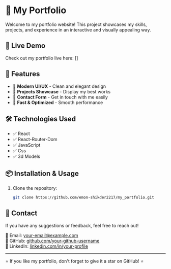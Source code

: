 # 📌 My Portfolio

Welcome to my portfolio website! This project showcases my skills, projects, and experience in an interactive and visually appealing way.

## 🚀 Live Demo
Check out my portfolio live here: []


## 🎨 Features
- 🔹 **Modern UI/UX** - Clean and elegant design
- 🔹 **Projects Showcase** - Display my best works
- 🔹 **Contact Form** - Get in touch with me easily
- 🔹 **Fast & Optimized** - Smooth performance

## 🛠️ Technologies Used
- ✅ React
- ✅ React-Router-Dom
- ✅ JavaScript
- ✅ Css
- ✅ 3d Models

## 📦 Installation & Usage
1. Clone the repository:
   ```bash
   git clone https://github.com/emon-shikder2217/my_portfolio.git


## 📧 Contact
If you have any suggestions or feedback, feel free to reach out!

📩 Email: [your-email@example.com](emonshikder2217@gmail.com)  
🔗 GitHub: [github.com/your-github-username](https://github.com/emon-shikder2217)  
🔗 LinkedIn: [linkedin.com/in/your-profile](https://linkedin.com/in/emonshikder2217)  

---

⭐ If you like my portfolio, don't forget to give it a star on GitHub! ⭐

